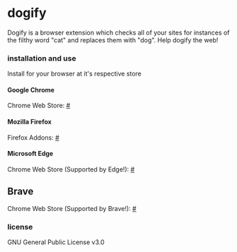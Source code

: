 # dogify
Dogify is a browser extension which checks all of your sites for instances of the filthy word "cat" and replaces them with "dog". Help dogify the web!
### installation and use
Install for your browser at it's respective store
#### Google Chrome
Chrome Web Store: [#](#)
#### Mozilla Firefox
Firefox Addons: [#](#)
#### Microsoft Edge 
Chrome Web Store (Supported by Edge!): [#](#)
## Brave
Chrome Web Store (Supported by Brave!): [#](#)
### license
GNU General Public License v3.0
